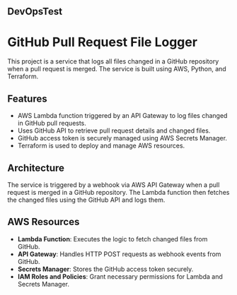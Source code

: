 ## DevOpsTest
# GitHub Pull Request File Logger

This project is a service that logs all files changed in a GitHub repository when a pull request is merged. The service is built using AWS, Python, and Terraform.

## Features

- AWS Lambda function triggered by an API Gateway to log files changed in GitHub pull requests.
- Uses GitHub API to retrieve pull request details and changed files.
- GitHub access token is securely managed using AWS Secrets Manager.
- Terraform is used to deploy and manage AWS resources.

## Architecture

The service is triggered by a webhook via AWS API Gateway when a pull request is merged in a GitHub repository. The Lambda function then fetches the changed files using the GitHub API and logs them.

## AWS Resources

- **Lambda Function**: Executes the logic to fetch changed files from GitHub.
- **API Gateway**: Handles HTTP POST requests as webhook events from GitHub.
- **Secrets Manager**: Stores the GitHub access token securely.
- **IAM Roles and Policies**: Grant necessary permissions for Lambda and Secrets Manager.